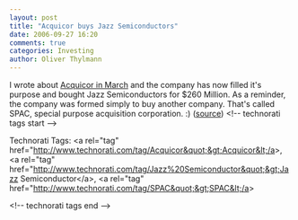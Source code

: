 ```yaml
---
layout: post
title: "Acquicor buys Jazz Semiconductors"
date: 2006-09-27 16:20
comments: true
categories: Investing
author: Oliver Thylmann
---
```






I wrote about [Acquicor in March](http://www.typepad.com/t/trackback/4464377) and the company has now filled it's purpose and bought Jazz Semiconductors for $260 Million. As a reminder, the company was formed simply to buy another company. That's called SPAC, special purpose acquisition corporation. :) ([source](http://www.venturebeat.com/wire/2006/09/27/wozs-blank-check-co-acquicor-to-acquire-jazz-semi-for-260m/))
&lt;!-- technorati tags start --&gt;

Technorati Tags: &lt;a rel=&quot;tag&quot; href=&quot;http://www.technorati.com/tag/Acquicor&quot;&gt;Acquicor&lt;/a&gt;, &lt;a rel=&quot;tag&quot; href=&quot;http://www.technorati.com/tag/Jazz%20Semiconductor&quot;&gt;Jazz Semiconductor&lt;/a&gt;, &lt;a rel=&quot;tag&quot; href=&quot;http://www.technorati.com/tag/SPAC&quot;&gt;SPAC&lt;/a&gt;

&lt;!-- technorati tags end --&gt;


